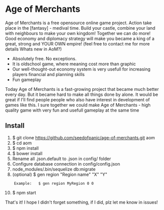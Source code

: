 # Age of Merchants
Age of Merchants is a free opensource online game project. Action take place in the [fantasy] - medival time. Build your castle, combine your land with neighbours to make your own kingdom! Together we can do more! Good economy and diplomacy strategy will make you became a king of a great, strong and YOUR OWN empire! (feel free to contact me for more details
Whats new in AoM?)

- Absolutely free. No exceptions.
- It is oldschool game, where meaning cost more than graphic
- Our well-thought-out economy system is very usefull for increasing players financial and planning skills
- Fun gameplay

Today Age of Merchants is a fast-growing project that became much better every day. But it became hard to make all things done by alone. It would be great if I'll find people people who also have interest in development of games like this. I sure together we could make Age of Merchants - high quality game with very fun and usefull gameplay at the same time

## Install
1. $ git clone https://github.com/seedofpanic/age-of-merchants.git aom
2. $ cd aom
3. $ npm install
4. $ bower install
5. Rename all .json.default to .json in config/ folder
6. Configure database connection in config/config.json
7. node_modules/.bin/sequelize db:migrate
9. (optional)  $ gen region "Region name" "X" "Y"
```
    Example:   $ gen region MyRegion 0 0
```
10. $ npm start

That's it! I hope I didn't forget something, if I did, plz let me know in issues!

